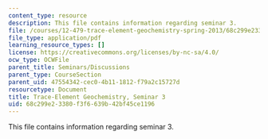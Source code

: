 ```yaml
---
content_type: resource
description: This file contains information regarding seminar 3.
file: /courses/12-479-trace-element-geochemistry-spring-2013/68c299e23380f3f6639b42bf45ce1196_MIT12_479S13_Seminar3.pdf
file_type: application/pdf
learning_resource_types: []
license: https://creativecommons.org/licenses/by-nc-sa/4.0/
ocw_type: OCWFile
parent_title: Seminars/Discussions
parent_type: CourseSection
parent_uid: 47554342-cec0-4b11-1812-f79a2c15727d
resourcetype: Document
title: Trace-Element Geochemistry, Seminar 3
uid: 68c299e2-3380-f3f6-639b-42bf45ce1196
---
```

This file contains information regarding seminar 3.